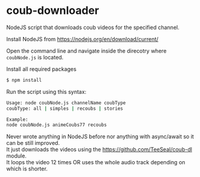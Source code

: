 # coub-downloader
NodeJS script that downloads coub videos for the specified channel.

Install NodeJS from https://nodejs.org/en/download/current/

Open the command line and navigate inside the direcotry where `coubNode.js` is located.

Install all required packages
```bash
$ npm install
```

Run the script using this syntax:
```bash
Usage: node coubNode.js channelName coubType
coubType: all | simples | recoubs | stories

Example:
node coubNode.js animeCoubs77 recoubs
```

Never wrote anything in NodeJS before nor anything with async/await so it can be still improved.  
It just downloads the videos using the https://github.com/TeeSeal/coub-dl module.  
It loops the video 12 times OR uses the whole audio track depending on which is shorter.
